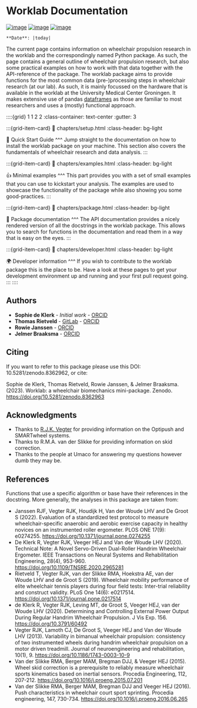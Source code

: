 # Worklab Documentation

[![image](https://zenodo.org/badge/DOI/10.5281/zenodo.8362963.svg)](https://doi.org/10.5281/zenodo.8362963) [![image](https://badge.fury.io/py/worklab.svg)](https://badge.fury.io/py/worklab) [![image](https://img.shields.io/badge/License-GPLv3-blue.svg)](https://www.gitlab.com/sophiedkk/worklab/tree/master/LICENCE)
```{eval-rst}
**Date**: |today|
```

The current page contains information on wheelchair propulsion research in the worklab and the correspondingly named 
Python package. As such, the page contains a general outline of wheelchair propulsion research, but also some practical 
examples on how to work with that data together with the API-reference of the package. The worklab package aims
to provide functions for the most common data (pre-)processing steps in wheelchair research (at our lab). As such, it is
mainly focussed on the hardware that is available in the worklab at the University Medical Center Groningen. It makes 
extensive use of pandas [dataframes](https://pandas.pydata.org/) as those are familiar to most researchers and uses a 
(mostly) functional approach.

::::{grid} 1 1 2 2
:class-container: text-center
:gutter: 3

:::{grid-item-card}
:link: chapters/setup.html
:class-header: bg-light

🚀 Quick Start Guide
^^^
Jump straight to the documentation on how to install the worklab package on your machine. This section also covers the
fundamentals of wheelchair research and data analysis.
:::

:::{grid-item-card}
:link: chapters/examples.html
:class-header: bg-light

👍 Minimal examples
^^^
This part provides you with a set of small examples that you can use to kickstart your analysis. The 
examples are used to showcase the functionality of the package while also showing you some good-practices.
:::

:::{grid-item-card}
:link: chapters/package.html
:class-header: bg-light

🙌 Package documentation
^^^
The API documentation provides a nicely rendered version of all the docstrings in the worklab package. This allows you
to search for functions in the documentation and read them in a way that is easy on the eyes.
:::

:::{grid-item-card}
:link: chapters/developer.html
:class-header: bg-light

🌍 Developer information
^^^
If you wish to contribute to the worklab package this is the place to be. Have a look at these pages to get your 
development environment up and running and your first pull request going.
:::
::::

## Authors

-  **Sophie de Klerk** - *Initial work* - [ORCID](https://orcid.org/0000-0003-2745-1963)
-  **Thomas Rietveld** - [GitLab](https://gitlab.com/Thomas2016) -
    [ORCID](https://orcid.org/0000-0002-7753-9958)
-  **Rowie Janssen** - [ORCID](https://orcid.org/0000-0001-7480-3779) 
-  **Jelmer Braaksma** - [ORCID](https://orcid.org/0000-0002-9103-3590)

## Citing

If you want to refer to this package please use this DOI: 10.5281/zenodo.8362962, or cite:

Sophie de Klerk, Thomas Rietveld, Rowie Janssen, & Jelmer Braaksma. (2023). Worklab: a wheelchair biomechanics mini-package. 
Zenodo. https://doi.org/10.5281/zenodo.8362963

## Acknowledgments

-   Thanks to [R.J.K. Vegter](https://www.rug.nl/staff/r.j.k.vegter/) for providing information on the Optipush and 
SMARTwheel systems.
-   Thanks to R.M.A. van der Slikke for providing information on skid correction.
-   Thanks to the people at Umaco for answering my questions however dumb they may be.

## References

Functions that use a specific algorithm or base have their references in the docstring. More generally, the analyses in
this package are taken from:

-   Janssen RJF, Vegter RJK, Houdijk H, Van der Woude LHV and De Groot S (2022). Evaluation of a standardized test protocol
to measure wheelchair-specific anaerobic and aerobic exercise capacity in healthy novices on an instrumented roller
ergometer. PLOS ONE 17(9): e0274255. https://doi.org/10.1371/journal.pone.0274255
- De Klerk R, Vegter RJK, Veeger HEJ and Van der Woude LHV (2020). Technical Note: A Novel Servo-Driven
Dual-Roller Handrim Wheelchair Ergometer. IEEE Transactions on Neural Systems and Rehabilitation Engineering,
28(4), 953-960. https://doi.org/10.1109/TNSRE.2020.2965281
- Rietveld T, Vegter RJK, van der Slikke RMA, Hoekstra AE, van der Woude LHV and de Groot S (2019). Wheelchair mobility
performance of elite wheelchair tennis players during four field tests: Inter-trial reliability and construct validity.
PLoS One 14(6): e0217514. https://doi.org/10.1371/journal.pone.0217514
- de Klerk R, Vegter RJK, Leving MT, de Groot S, Veeger HEJ, van der Woude LHV (2020). Determining and Controlling External
Power Output During Regular Handrim Wheelchair Propulsion. J Vis Exp. 156. https://doi.org/10.3791/60492
-   Vegter RJK, Lamoth CJ, De Groot S, Veeger HEJ and Van der Woude LHV (2013). Variability in bimanual 
wheelchair propulsion: consistency of two instrumented wheels during handrim wheelchair propulsion on a motor driven 
treadmill. Journal of neuroengineering and rehabilitation, 10(1), 9. https://doi.org/10.1186/1743-0003-10-9
-   Van der Slikke RMA, Berger MAM, Bregman DJJ, & Veeger HEJ (2015). Wheel skid correction is 
a prerequisite to reliably measure wheelchair sports kinematics based on inertial sensors. Procedia Engineering, 112, 
207-212. https://doi.org/10.1016/j.proeng.2015.07.201
-   Van der Slikke RMA, Berger MAM, Bregman DJJ and Veeger HEJ (2016). Push characteristics in wheelchair court sport 
sprinting. Procedia engineering, 147, 730-734. https://doi.org/10.1016/j.proeng.2016.06.265
